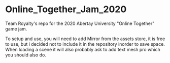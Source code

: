 # Online_Together_Jam_2020
Team Royalty's repo for the 2020 Abertay University "Online Together" game jam.

To setup and use, you will need to add Mirror from the assets store, it is free to use, but i decided not to include it in the repository inorder to save space. When loading a scene it will also probably ask to add text mesh pro which you should also do.
